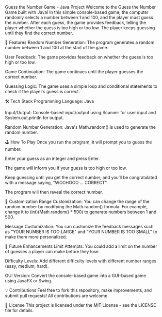 Guess the Number Game - Java Project
Welcome to the Guess the Number Game built with Java! In this simple console-based game, the computer randomly selects a number between 1 and 100, and the player must guess the number. After each guess, the game provides feedback, telling the player whether the guess is too high or too low. The player keeps guessing until they find the correct number.

🚀 Features
Random Number Generation: The program generates a random number between 1 and 100 at the start of the game.

User Feedback: The game provides feedback on whether the guess is too high or too low.

Game Continuation: The game continues until the player guesses the correct number.

Guessing Logic: The game uses a simple loop and conditional statements to check if the player’s guess is correct.

🛠 Tech Stack
Programming Language: Java

Input/Output: Console-based input/output using Scanner for user input and System.out.println for output.

Random Number Generation: Java's Math.random() is used to generate the random number.

🕹️ How To Play
Once you run the program, it will prompt you to guess the number.

Enter your guess as an integer and press Enter.

The game will inform you if your guess is too high or too low.

Keep guessing until you get the correct number, and you’ll be congratulated with a message saying, "WOOHOOO ... CORRECT".

The program will then reveal the correct number.

🎨 Customization
Range Customization: You can change the range of the random number by modifying the Math.random() formula. For example, change it to (int)(Math.random() * 500) to generate numbers between 1 and 500.

Message Customization: You can customize the feedback messages such as "YOUR NUMBER IS TOO LARGE" and "YOUR NUMBER IS TOO SMALL" to make them more personalized.

🔄 Future Enhancements
Limit Attempts: You could add a limit on the number of guesses a player can make before they lose.

Difficulty Levels: Add different difficulty levels with different number ranges (easy, medium, hard).

GUI Version: Convert the console-based game into a GUI-based game using JavaFX or Swing.

💡 Contributions
Feel free to fork this repository, make improvements, and submit pull requests! All contributions are welcome.

📜 License
This project is licensed under the MIT License - see the LICENSE file for details.
